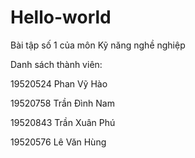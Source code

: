 # Hello-world
Bài tập số 1 của môn Kỹ năng nghề nghiệp

Danh sách thành viên:

19520524	Phan Vỹ Hào		

19520758	Trần Đình Nam		

19520843	Trần Xuân Phú			

19520576	Lê Văn Hùng		